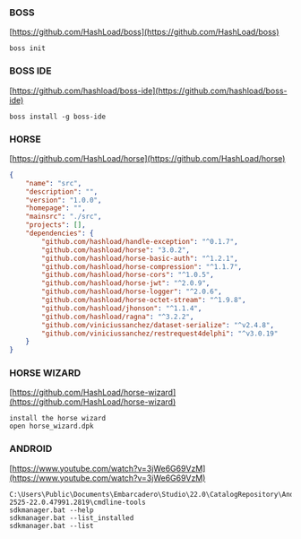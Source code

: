 ### BOSS
[https://github.com/HashLoad/boss](https://github.com/HashLoad/boss)
```text
boss init
```
### BOSS IDE
[https://github.com/hashload/boss-ide](https://github.com/hashload/boss-ide)
```text
boss install -g boss-ide
```
### HORSE
[https://github.com/HashLoad/horse](https://github.com/HashLoad/horse)
```json
{
	"name": "src",
	"description": "",
	"version": "1.0.0",
	"homepage": "",
	"mainsrc": "./src",
	"projects": [],
	"dependencies": {
		"github.com/hashload/handle-exception": "^0.1.7",
		"github.com/hashload/horse": "3.0.2",
		"github.com/hashload/horse-basic-auth": "^1.2.1",
		"github.com/hashload/horse-compression": "^1.1.7",
		"github.com/hashload/horse-cors": "^1.0.5",
		"github.com/hashload/horse-jwt": "^2.0.9",
		"github.com/hashload/horse-logger": "^2.0.6",
		"github.com/hashload/horse-octet-stream": "^1.9.8",
		"github.com/hashload/jhonson": "^1.1.4",
		"github.com/hashload/ragna": "^3.2.2",
		"github.com/viniciussanchez/dataset-serialize": "^v2.4.8",
		"github.com/viniciussanchez/restrequest4delphi": "^v3.0.19"
	}
}
```
### HORSE WIZARD
[https://github.com/HashLoad/horse-wizard](https://github.com/HashLoad/horse-wizard)
```text
install the horse wizard
open horse_wizard.dpk
```
### ANDROID
[https://www.youtube.com/watch?v=3jWe6G69VzM](https://www.youtube.com/watch?v=3jWe6G69VzM)
```text
C:\Users\Public\Documents\Embarcadero\Studio\22.0\CatalogRepository\AndroidSDK-2525-22.0.47991.2819\cmdline-tools
sdkmanager.bat --help
sdkmanager.bat --list_installed
sdkmanager.bat --list

```



